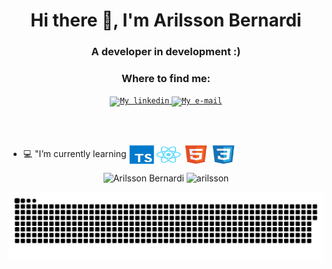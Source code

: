 <h1 align="center">Hi there 👋, I'm Arilsson Bernardi</h1>
<h3 align="center">A developer in development :)</h3>

<div align="center">

### Where to find me:

<a href="https://www.linkedin.com/in/arilsson-bernardi-682104133/">
  <code><img alt="My linkedin" width="28" src="https://www.flaticon.com/svg/static/icons/svg/1383/1383262.svg](https://www.flaticon.com/br/icone-premium/linkedin_3256016?term=linkedin&page=1&position=19&page=1&position=19&related_id=3256016&origin=search)" /></code>
</a>

<a href="mailto:arilsson_bernardi@hotmail.com">
  <code><img alt="My e-mail" width="32" src="https://www.flaticon.com/svg/static/icons/svg/324/324123.svg" /></code>
</a>

<br/><br/>

</div>

- <div style="display: inline_block">
  <a>💻 "I’m currently learning
  <img align="center" alt="Ts" height="30" width="40" src="https://raw.githubusercontent.com/devicons/devicon/master/icons/typescript/typescript-plain.svg">
  <img align="center" alt="React" height="30" width="40" src="https://raw.githubusercontent.com/devicons/devicon/master/icons/react/react-original.svg">
  <img align="center" alt="HTML" height="30" width="40" src="https://raw.githubusercontent.com/devicons/devicon/master/icons/html5/html5-original.svg">
  <img align="center" alt="Rafa-CSS" height="30" width="40" src="https://raw.githubusercontent.com/devicons/devicon/master/icons/css3/css3-original.svg">
  <a/>
  
</div>
  
<div align="center" space="between">

<img height= "200em" src="https://github-readme-stats.vercel.app/api?username=arilsson&show_icons=true&theme=dark&include_all_commits=true&count_private=true" alt="Arilsson Bernardi" />

<img height= "200em" src="https://github-readme-stats.vercel.app/api/top-langs/?username=arilsson&layout=compact&langs_count=7&theme=dark" alt="arilsson"/>
 
  </div>

  <div align="center">

  ![Snake animation](https://github.com/arilsson/arilsson/blob/output/github-contribution-grid-snake.svg)

  </div>

  	
